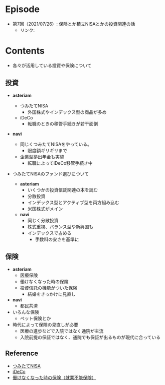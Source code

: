 # Episode
- 第7回（2021/07/26）: 保険とか積立NISAとかの投資関連の話
    - リンク:　

# Contents
- 各々が活用している投資や保険について

## 投資
- **asteriam**
	- つみたてNISA
		- 外国株式やインデックス型の商品が多め
	- iDeCo
		- 転職のときの移管手続きが若干面倒
	
- **navi**
	- 同じくつみたてNISAをやっている。
	  	- 限度額ギリギリまで
	- 企業型拠出年金も実施
		- 転職によってiDeCo移管手続き中
	
- つみたてNISAのファンド選びについて
	- **asteriam**
		- いくつかの投資信託関連の本を読む
		- 分散投資
		- インデックス型とアクティブ型を両方組み込む
		- 米国株式がメイン
	- **navi**
		- 同じく分散投資
		- 株式重視、バランス型や新興国も
		- インデックスで占める
			- 手数料の安さを基準に

## 保険
- **asteriam**
  - 医療保険
  - 働けなくなった時の保険
  - 投資信託の機能がついた保険
  	  - 結婚をきっかけに見直し
- **navi**
  - 都民共済
- いろんな保険
	- ペット保険とか
- 時代によって保険の見直しが必要
  	- 医療の進歩などで入院ではなく通院が主流
	- 入院前提の保証ではなく、通院でも保証が出るものが現代に合っている

## Reference

- [つみたてNISA](https://www.fsa.go.jp/policy/nisa2/about/tsumitate/overview/index.html)
- [iDeCo](https://www.ideco-koushiki.jp/)
- [働けなくなった時の保険（就業不能保険）](https://www.lifenet-seimei.co.jp/product/disability/)
